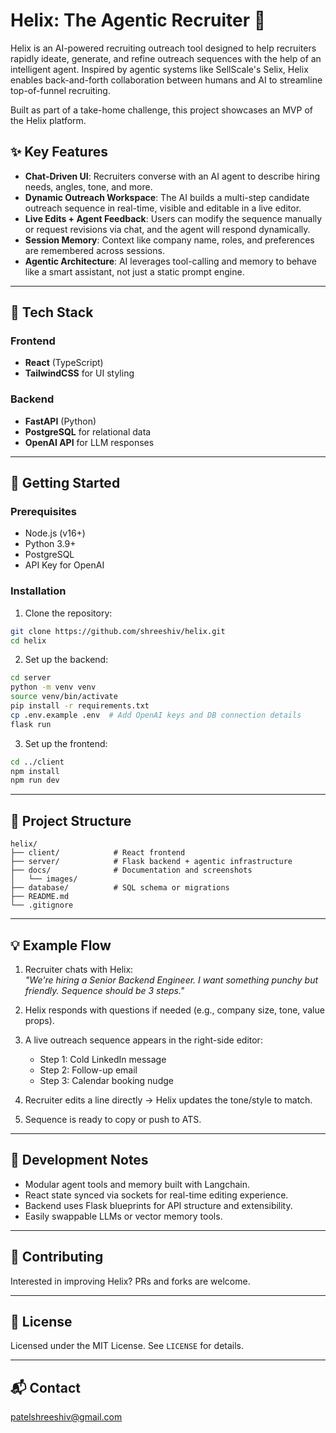 # Helix: The Agentic Recruiter 🧬

Helix is an AI-powered recruiting outreach tool designed to help recruiters rapidly ideate, generate, and refine outreach sequences with the help of an intelligent agent. Inspired by agentic systems like SellScale's Selix, Helix enables back-and-forth collaboration between humans and AI to streamline top-of-funnel recruiting.

Built as part of a take-home challenge, this project showcases an MVP of the Helix platform.

## ✨ Key Features

- **Chat-Driven UI**: Recruiters converse with an AI agent to describe hiring needs, angles, tone, and more.
- **Dynamic Outreach Workspace**: The AI builds a multi-step candidate outreach sequence in real-time, visible and editable in a live editor.
- **Live Edits + Agent Feedback**: Users can modify the sequence manually or request revisions via chat, and the agent will respond dynamically.
- **Session Memory**: Context like company name, roles, and preferences are remembered across sessions.
- **Agentic Architecture**: AI leverages tool-calling and memory to behave like a smart assistant, not just a static prompt engine.

---

## 💠 Tech Stack

### Frontend

- **React** (TypeScript)
- **TailwindCSS** for UI styling

### Backend

- **FastAPI** (Python)
- **PostgreSQL** for relational data
- **OpenAI API** for LLM responses

---

## 🚀 Getting Started

### Prerequisites

- Node.js (v16+)
- Python 3.9+
- PostgreSQL
- API Key for OpenAI

### Installation

1. Clone the repository:

```bash
git clone https://github.com/shreeshiv/helix.git
cd helix
```

2. Set up the backend:

```bash
cd server
python -m venv venv
source venv/bin/activate
pip install -r requirements.txt
cp .env.example .env  # Add OpenAI keys and DB connection details
flask run
```

3. Set up the frontend:

```bash
cd ../client
npm install
npm run dev
```

---

## 🧠 Project Structure

```
helix/
├── client/            # React frontend
├── server/            # Flask backend + agentic infrastructure
├── docs/              # Documentation and screenshots
│   └── images/
├── database/          # SQL schema or migrations
├── README.md
└── .gitignore
```

---

## 💡 Example Flow

1. Recruiter chats with Helix:  
   _"We're hiring a Senior Backend Engineer. I want something punchy but friendly. Sequence should be 3 steps."_

2. Helix responds with questions if needed (e.g., company size, tone, value props).

3. A live outreach sequence appears in the right-side editor:

   - Step 1: Cold LinkedIn message
   - Step 2: Follow-up email
   - Step 3: Calendar booking nudge

4. Recruiter edits a line directly → Helix updates the tone/style to match.

5. Sequence is ready to copy or push to ATS.

---

## 🧪 Development Notes

- Modular agent tools and memory built with Langchain.
- React state synced via sockets for real-time editing experience.
- Backend uses Flask blueprints for API structure and extensibility.
- Easily swappable LLMs or vector memory tools.

---

## 🤝 Contributing

Interested in improving Helix? PRs and forks are welcome.

---

## 📄 License

Licensed under the MIT License. See `LICENSE` for details.

---

## 📬 Contact

patelshreeshiv@gmail.com
